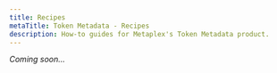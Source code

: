 ```yaml
---
title: Recipes
metaTitle: Token Metadata - Recipes
description: How-to guides for Metaplex's Token Metadata product.
---
```


_Coming soon..._
